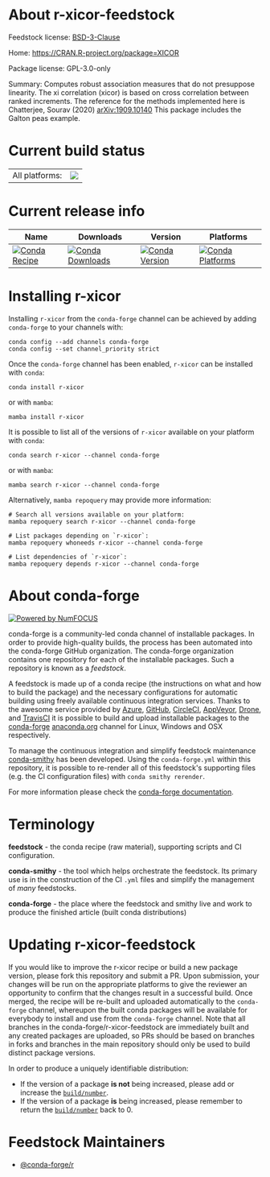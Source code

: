 About r-xicor-feedstock
=======================

Feedstock license: [BSD-3-Clause](https://github.com/conda-forge/r-xicor-feedstock/blob/main/LICENSE.txt)

Home: https://CRAN.R-project.org/package=XICOR

Package license: GPL-3.0-only

Summary: Computes robust association measures that do not presuppose linearity. The xi correlation (xicor) is based on cross correlation between ranked increments. The reference for the methods implemented here is Chatterjee, Sourav (2020) <arXiv:1909.10140> This package includes the Galton peas example.

Current build status
====================


<table><tr><td>All platforms:</td>
    <td>
      <a href="https://dev.azure.com/conda-forge/feedstock-builds/_build/latest?definitionId=16369&branchName=main">
        <img src="https://dev.azure.com/conda-forge/feedstock-builds/_apis/build/status/r-xicor-feedstock?branchName=main">
      </a>
    </td>
  </tr>
</table>

Current release info
====================

| Name | Downloads | Version | Platforms |
| --- | --- | --- | --- |
| [![Conda Recipe](https://img.shields.io/badge/recipe-r--xicor-green.svg)](https://anaconda.org/conda-forge/r-xicor) | [![Conda Downloads](https://img.shields.io/conda/dn/conda-forge/r-xicor.svg)](https://anaconda.org/conda-forge/r-xicor) | [![Conda Version](https://img.shields.io/conda/vn/conda-forge/r-xicor.svg)](https://anaconda.org/conda-forge/r-xicor) | [![Conda Platforms](https://img.shields.io/conda/pn/conda-forge/r-xicor.svg)](https://anaconda.org/conda-forge/r-xicor) |

Installing r-xicor
==================

Installing `r-xicor` from the `conda-forge` channel can be achieved by adding `conda-forge` to your channels with:

```
conda config --add channels conda-forge
conda config --set channel_priority strict
```

Once the `conda-forge` channel has been enabled, `r-xicor` can be installed with `conda`:

```
conda install r-xicor
```

or with `mamba`:

```
mamba install r-xicor
```

It is possible to list all of the versions of `r-xicor` available on your platform with `conda`:

```
conda search r-xicor --channel conda-forge
```

or with `mamba`:

```
mamba search r-xicor --channel conda-forge
```

Alternatively, `mamba repoquery` may provide more information:

```
# Search all versions available on your platform:
mamba repoquery search r-xicor --channel conda-forge

# List packages depending on `r-xicor`:
mamba repoquery whoneeds r-xicor --channel conda-forge

# List dependencies of `r-xicor`:
mamba repoquery depends r-xicor --channel conda-forge
```


About conda-forge
=================

[![Powered by
NumFOCUS](https://img.shields.io/badge/powered%20by-NumFOCUS-orange.svg?style=flat&colorA=E1523D&colorB=007D8A)](https://numfocus.org)

conda-forge is a community-led conda channel of installable packages.
In order to provide high-quality builds, the process has been automated into the
conda-forge GitHub organization. The conda-forge organization contains one repository
for each of the installable packages. Such a repository is known as a *feedstock*.

A feedstock is made up of a conda recipe (the instructions on what and how to build
the package) and the necessary configurations for automatic building using freely
available continuous integration services. Thanks to the awesome service provided by
[Azure](https://azure.microsoft.com/en-us/services/devops/), [GitHub](https://github.com/),
[CircleCI](https://circleci.com/), [AppVeyor](https://www.appveyor.com/),
[Drone](https://cloud.drone.io/welcome), and [TravisCI](https://travis-ci.com/)
it is possible to build and upload installable packages to the
[conda-forge](https://anaconda.org/conda-forge) [anaconda.org](https://anaconda.org/)
channel for Linux, Windows and OSX respectively.

To manage the continuous integration and simplify feedstock maintenance
[conda-smithy](https://github.com/conda-forge/conda-smithy) has been developed.
Using the ``conda-forge.yml`` within this repository, it is possible to re-render all of
this feedstock's supporting files (e.g. the CI configuration files) with ``conda smithy rerender``.

For more information please check the [conda-forge documentation](https://conda-forge.org/docs/).

Terminology
===========

**feedstock** - the conda recipe (raw material), supporting scripts and CI configuration.

**conda-smithy** - the tool which helps orchestrate the feedstock.
                   Its primary use is in the construction of the CI ``.yml`` files
                   and simplify the management of *many* feedstocks.

**conda-forge** - the place where the feedstock and smithy live and work to
                  produce the finished article (built conda distributions)


Updating r-xicor-feedstock
==========================

If you would like to improve the r-xicor recipe or build a new
package version, please fork this repository and submit a PR. Upon submission,
your changes will be run on the appropriate platforms to give the reviewer an
opportunity to confirm that the changes result in a successful build. Once
merged, the recipe will be re-built and uploaded automatically to the
`conda-forge` channel, whereupon the built conda packages will be available for
everybody to install and use from the `conda-forge` channel.
Note that all branches in the conda-forge/r-xicor-feedstock are
immediately built and any created packages are uploaded, so PRs should be based
on branches in forks and branches in the main repository should only be used to
build distinct package versions.

In order to produce a uniquely identifiable distribution:
 * If the version of a package **is not** being increased, please add or increase
   the [``build/number``](https://docs.conda.io/projects/conda-build/en/latest/resources/define-metadata.html#build-number-and-string).
 * If the version of a package **is** being increased, please remember to return
   the [``build/number``](https://docs.conda.io/projects/conda-build/en/latest/resources/define-metadata.html#build-number-and-string)
   back to 0.

Feedstock Maintainers
=====================

* [@conda-forge/r](https://github.com/orgs/conda-forge/teams/r/)

